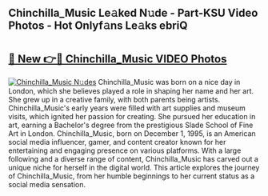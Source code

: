 ## Chinchilla_Music Le𝚊ked N𝚞de - Part-KSU Video Photos - Hot Onlyf𝚊ns Le𝚊ks ebriQ

# <h2><a href="http://ac12635.deff.icu/?id=Chinchilla_Music">🔗 New 👉🔴 Chinchilla_Music VIDEO Photos</a></h2>

[![Chinchilla_Music N𝚞des](https://i.imgur.com/rIISA9y.gif)](http://ac12635.deff.icu/?id=Chinchilla_Music)
Chinchilla_Music was born on a nice day in London, which she believes played a role in shaping her name and her art. She grew up in a creative family, with both parents being artists. Chinchilla_Music's early years were filled with art supplies and museum visits, which ignited her passion for creating. She pursued her education in art, earning a Bachelor's degree from the prestigious Slade School of Fine Art in London. Chinchilla_Music, born on December 1, 1995, is an American social media influencer, gamer, and content creator known for her entertaining and engaging presence on various platforms. With a large following and a diverse range of content, Chinchilla_Music has carved out a unique niche for herself in the digital world. This article explores the journey of Chinchilla_Music, from her humble beginnings to her current status as a social media sensation.
